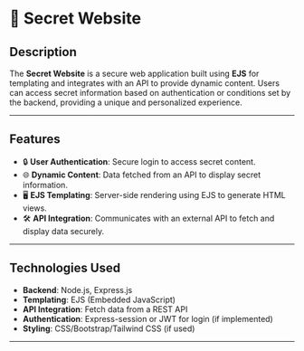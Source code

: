 # 🔐 Secret Website

## Description
The **Secret Website** is a secure web application built using **EJS** for templating and integrates with an API to provide dynamic content. Users can access secret information based on authentication or conditions set by the backend, providing a unique and personalized experience.

---

## Features
- 🔒 **User Authentication**: Secure login to access secret content.
- 🌐 **Dynamic Content**: Data fetched from an API to display secret information.
- 🖥️ **EJS Templating**: Server-side rendering using EJS to generate HTML views.
- 🛠️ **API Integration**: Communicates with an external API to fetch and display data securely.

---

## Technologies Used
- **Backend**: Node.js, Express.js
- **Templating**: EJS (Embedded JavaScript)
- **API Integration**: Fetch data from a REST API
- **Authentication**: Express-session or JWT for login (if implemented)
- **Styling**: CSS/Bootstrap/Tailwind CSS (if used)

---
